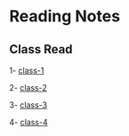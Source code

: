 # Reading Notes

## __Class Read__

1- [class-1](./Class01.md)

2- [class-2](./Class%2002.md)

3- [class-3](./class3.md)

4- [class-4](./class04.md)